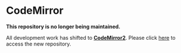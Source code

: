 # CodeMirror

**This repository is no longer being maintained.**

All development work has shifted to
[**CodeMirror2**](https://github.com/marijnh/CodeMirror2). Please click
[here](https://github.com/marijnh/CodeMirror2) to access the new repository.
